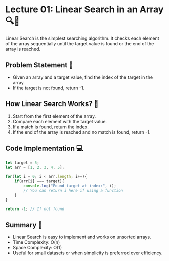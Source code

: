 # Lecture 01: Linear Search in an Array 🔍🔢

Linear Search is the simplest searching algorithm. It checks each element of the array sequentially until the target value is found or the end of the array is reached.

## Problem Statement 🤔

- Given an array and a target value, find the index of the target in the array.
- If the target is not found, return -1.

## How Linear Search Works? 🚀

1. Start from the first element of the array.
2. Compare each element with the target value.
3. If a match is found, return the index.
4. If the end of the array is reached and no match is found, return -1.

## Code Implementation 💻

```javascript
let target = 5;
let arr = [1, 2, 3, 4, 5];

for(let i = 0; i < arr.length; i++){
    if(arr[i] === target){
        console.log("Found target at index:", i);
        // You can return i here if using a function
    }
}

return -1; // If not found
```

## Summary 🎉

- Linear Search is easy to implement and works on unsorted arrays.
- Time Complexity: O(n)
- Space Complexity: O(1)
- Useful for small datasets or when simplicity is preferred over efficiency.